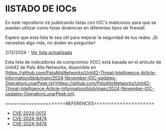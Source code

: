 # lISTADO DE IOCs

En este repositorio iré publicando listas con IOC's maliciosos para que se puedan utilizar como listas dinámicas en diferentes tipos de firewall.

Espero que esta lista te sea útil para mejorar la seguridad de tus redes. ¡Si necesitas algo más, no dudes en preguntar!

2/12/2024 - [Ver lista actualizada](https://raw.githubusercontent.com/alex-milla/IOCs/main/OperationLunarPeek.txt)

Esta lista de indicadores de compromiso (IOC) está basada en el artículo de Unit42 de Palo Alto Networks, disponible en [https://github.com/PaloAltoNetworks/Unit42-Threat-Intelligence-Article-Information/blob/main/2024-November-IOC-updates-OperationLunarPeek.txt](https://github.com/PaloAltoNetworks/Unit42-Threat-Intelligence-Article-Information/blob/main/2024-November-IOC-updates-OperationLunarPeek.txt).

=====================REFERENCES=====================

* [CVE-2024-0012](https://unit42.paloaltonetworks.com/cve-2024-0012-cve-2024-9474/)
* [CVE-2024-9474](https://security.paloaltonetworks.com/CVE-2024-0012)
* [CVE-2024-9474](https://security.paloaltonetworks.com/CVE-2024-9474)


